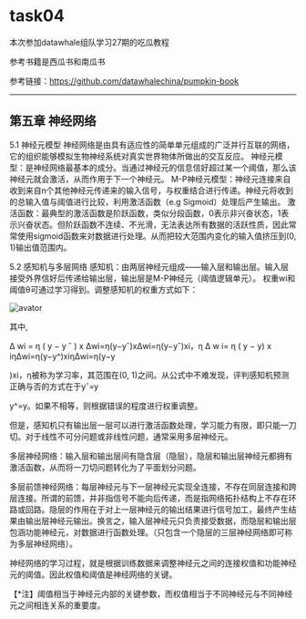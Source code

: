 # task04

本次参加datawhale组队学习27期的吃瓜教程

参考书籍是西瓜书和南瓜书

参考链接：https://github.com/datawhalechina/pumpkin-book

---

## 第五章 神经网络

5.1 神经元模型
神经网络是由具有适应性的简单单元组成的广泛并行互联的网络，它的组织能够模拟生物神经系统对真实世界物体所做出的交互反应。
神经元模型：是神经网络最基本的成分。当通过神经元的信息信好超过某一个阈值，那么该神经元就会激活，从而作用于下一个神经元。
M-P神经元模型：神经元连接来自收到来自n个其他神经元传递来的输入信号，与权重结合进行传递。神经元将收到的总输入值与阈值进行比较，利用激活函数（e.g Sigmoid）处理后产生输出。
激活函数：最典型的激活函数是阶跃函数，类似分段函数，0表示非兴奋状态，1表示兴奋状态。但阶跃函数不连续、不光滑，无法表达所有数据的活跃性质，因此常常使用sigmoid函数来对数据进行处理。从而把较大范围内变化的输入值挤压到(0, 1)输出值范围内。

5.2 感知机与多层网络
感知机：由两层神经元组成——输入层和输出层。输入层接受外界信好后传递给输出层，输出层是M-P神经元（阈值逻辑单元）。
权重wi和阈值θ可通过学习得到。调整感知机的权重方式如下：

![avator](C:\Users\wwwzh\Documents\GitHub\DataWhale_team_learn\pic\9.png)

其中,

Δ wi = η ( y − y ˆ ) x Δwi=η(y−yˆ)xΔwi=η(y−yˆ)xi，η Δ w i= η ( y − y) x iηΔwi=η(y−y^)xiηΔwi=η(y−y 

 )xi，η被称为学习率，其范围在(0, 1)之间。从公式中不难发现，评判感知机预测正确与否的方式在于yˆ=y

y^=y。如果不相等，则根据错误的程度进行权重调整。

但是，感知机只有输出层一层可以进行激活函数处理，学习能力有限，即只能一刀切。对于线性不可分问题或非线性问题，通常采用多层神经元。

多层神经网络：输入层和输出层间有隐含层（隐层），隐层和输出层神经元都拥有激活函数，从而将一刀切问题转化为了平面划分问题。

多层前馈神经网络：每层神经元与下一层神经元实现全连接，不存在同层连接和跨层连接。所谓的前馈，并非指信号不能向后传递，而是指网络拓扑结构上不存在环路或回路。隐层的作用在于对上一层神经元的输出结果进行信号加工，最终产生结果由输出层神经元输出。换言之，输入层神经元只负责接受数据，而隐层和输出层包涵功能神经元，对数据进行函数处理。（只包含一个隐层的三层神经网络即可称为多层神经网络）。

神经网络的学习过程，就是根据训练数据来调整神经元之间的连接权值和功能神经元的阈值。因此权值和阈值是神经网络的关键。

【*注】阈值相当于神经元内部的关键参数，而权值相当于不同神经元与不同神经元之间相连关系的重要度。

